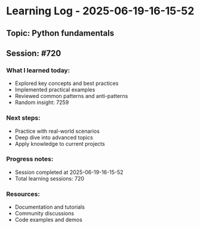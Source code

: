 # Learning Log - 2025-06-19-16-15-52

## Topic: Python fundamentals
## Session: #720

### What I learned today:
- Explored key concepts and best practices
- Implemented practical examples  
- Reviewed common patterns and anti-patterns
- Random insight: 7259

### Next steps:
- Practice with real-world scenarios
- Deep dive into advanced topics
- Apply knowledge to current projects

### Progress notes:
- Session completed at 2025-06-19-16-15-52
- Total learning sessions: 720

### Resources:
- Documentation and tutorials
- Community discussions
- Code examples and demos
